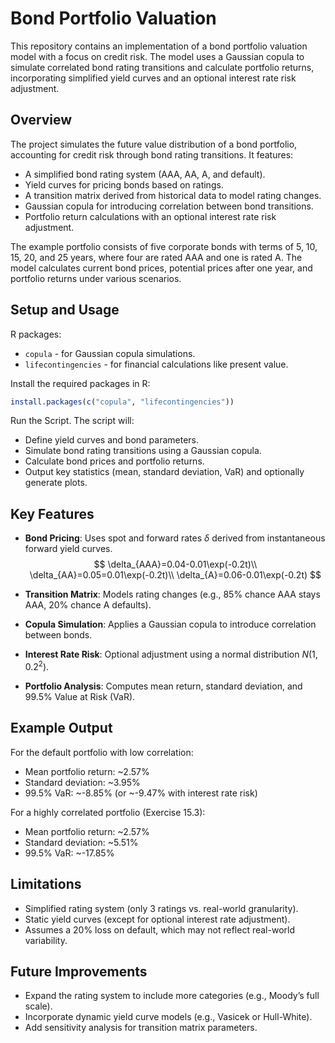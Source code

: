 # Bond Portfolio Valuation

This repository contains an implementation of a bond portfolio valuation model with a focus on credit risk. The model uses a Gaussian copula to simulate correlated bond rating transitions and calculate portfolio returns, incorporating simplified yield curves and an optional interest rate risk adjustment.

## Overview

The project simulates the future value distribution of a bond portfolio, accounting for credit risk through bond rating transitions. It features:

- A simplified bond rating system (AAA, AA, A, and default).
- Yield curves for pricing bonds based on ratings.
- A transition matrix derived from historical data to model rating changes.
- Gaussian copula for introducing correlation between bond transitions.
- Portfolio return calculations with an optional interest rate risk adjustment.

The example portfolio consists of five corporate bonds with terms of 5, 10, 15, 20, and 25 years, where four are rated AAA and one is rated A. The model calculates current bond prices, potential prices after one year, and portfolio returns under various scenarios.

## Setup and Usage

R packages:

- `copula` - for Gaussian copula simulations.
- `lifecontingencies` - for financial calculations like present value.

Install the required packages in R:

```R
install.packages(c("copula", "lifecontingencies"))
```

Run the Script. The script will:

- Define yield curves and bond parameters.
- Simulate bond rating transitions using a Gaussian copula.
- Calculate bond prices and portfolio returns.
- Output key statistics (mean, standard deviation, VaR) and optionally generate plots.

## Key Features

- **Bond Pricing**: Uses spot and forward rates $\delta$ derived from instantaneous forward yield curves.
  $$
  \delta_{AAA}=0.04-0.01\exp(-0.2t)\\
  \delta_{AA}=0.05=0.01\exp(-0.2t)\\
  \delta_{A}=0.06-0.01\exp(-0.2t)
  $$

- **Transition Matrix**: Models rating changes (e.g., 85% chance AAA stays AAA, 20% chance A defaults).

- **Copula Simulation**: Applies a Gaussian copula to introduce correlation between bonds.

- **Interest Rate Risk**: Optional adjustment using a normal distribution $N(1, 0.2^2)$.

- **Portfolio Analysis**: Computes mean return, standard deviation, and 99.5% Value at Risk (VaR).

## Example Output

For the default portfolio with low correlation:

- Mean portfolio return: ~2.57%
- Standard deviation: ~3.95%
- 99.5% VaR: ~-8.85% (or ~-9.47% with interest rate risk)

For a highly correlated portfolio (Exercise 15.3):

- Mean portfolio return: ~2.57%
- Standard deviation: ~5.51%
- 99.5% VaR: ~-17.85%

## Limitations

- Simplified rating system (only 3 ratings vs. real-world granularity).
- Static yield curves (except for optional interest rate adjustment).
- Assumes a 20% loss on default, which may not reflect real-world variability.

## Future Improvements

- Expand the rating system to include more categories (e.g., Moody’s full scale).
- Incorporate dynamic yield curve models (e.g., Vasicek or Hull-White).
- Add sensitivity analysis for transition matrix parameters.
